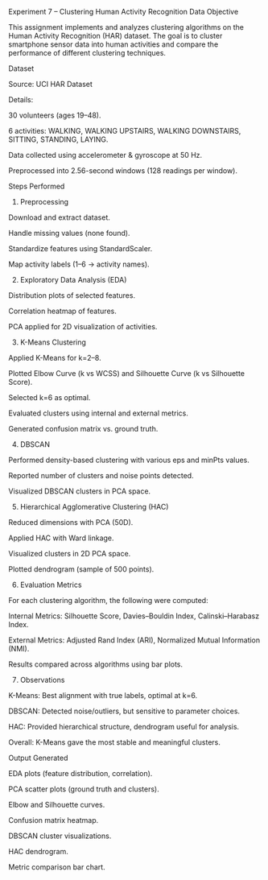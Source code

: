 Experiment 7 – Clustering Human Activity Recognition Data
Objective

This assignment implements and analyzes clustering algorithms on the Human Activity Recognition (HAR) dataset. The goal is to cluster smartphone sensor data into human activities and compare the performance of different clustering techniques.

Dataset

Source: UCI HAR Dataset

Details:

30 volunteers (ages 19–48).

6 activities: WALKING, WALKING UPSTAIRS, WALKING DOWNSTAIRS, SITTING, STANDING, LAYING.

Data collected using accelerometer & gyroscope at 50 Hz.

Preprocessed into 2.56-second windows (128 readings per window).

Steps Performed
1. Preprocessing

Download and extract dataset.

Handle missing values (none found).

Standardize features using StandardScaler.

Map activity labels (1–6 → activity names).

2. Exploratory Data Analysis (EDA)

Distribution plots of selected features.

Correlation heatmap of features.

PCA applied for 2D visualization of activities.

3. K-Means Clustering

Applied K-Means for k=2–8.

Plotted Elbow Curve (k vs WCSS) and Silhouette Curve (k vs Silhouette Score).

Selected k=6 as optimal.

Evaluated clusters using internal and external metrics.

Generated confusion matrix vs. ground truth.

4. DBSCAN

Performed density-based clustering with various eps and minPts values.

Reported number of clusters and noise points detected.

Visualized DBSCAN clusters in PCA space.

5. Hierarchical Agglomerative Clustering (HAC)

Reduced dimensions with PCA (50D).

Applied HAC with Ward linkage.

Visualized clusters in 2D PCA space.

Plotted dendrogram (sample of 500 points).

6. Evaluation Metrics

For each clustering algorithm, the following were computed:

Internal Metrics: Silhouette Score, Davies–Bouldin Index, Calinski–Harabasz Index.

External Metrics: Adjusted Rand Index (ARI), Normalized Mutual Information (NMI).

Results compared across algorithms using bar plots.

7. Observations

K-Means: Best alignment with true labels, optimal at k=6.

DBSCAN: Detected noise/outliers, but sensitive to parameter choices.

HAC: Provided hierarchical structure, dendrogram useful for analysis.

Overall: K-Means gave the most stable and meaningful clusters.

Output Generated

EDA plots (feature distribution, correlation).

PCA scatter plots (ground truth and clusters).

Elbow and Silhouette curves.

Confusion matrix heatmap.

DBSCAN cluster visualizations.

HAC dendrogram.

Metric comparison bar chart.
